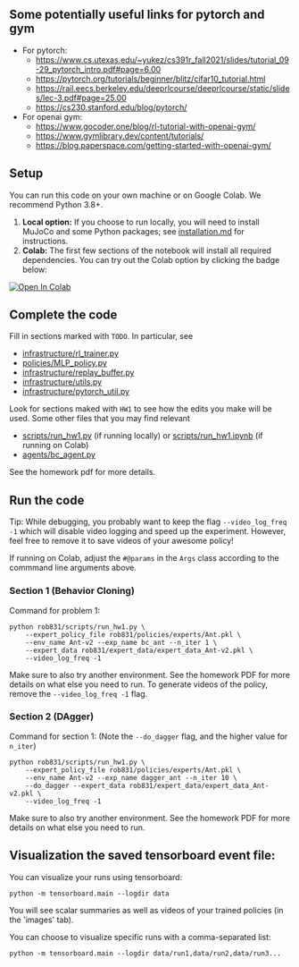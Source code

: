 ## Some potentially useful links for pytorch and gym
- For pytorch:  
	- https://www.cs.utexas.edu/~yukez/cs391r_fall2021/slides/tutorial_09-29_pytorch_intro.pdf#page=6.00  
	- https://pytorch.org/tutorials/beginner/blitz/cifar10_tutorial.html  
	- https://rail.eecs.berkeley.edu/deeprlcourse/deeprlcourse/static/slides/lec-3.pdf#page=25.00  
	- https://cs230.stanford.edu/blog/pytorch/  
- For openai gym:  
	- https://www.gocoder.one/blog/rl-tutorial-with-openai-gym/  
	- https://www.gymlibrary.dev/content/tutorials/  
	- https://blog.paperspace.com/getting-started-with-openai-gym/  


## Setup

You can run this code on your own machine or on Google Colab. We recommend Python 3.8+.  

1. **Local option:** If you choose to run locally, you will need to install MuJoCo and some Python packages; see [installation.md](installation.md) for instructions.
2. **Colab:** The first few sections of the notebook will install all required dependencies. You can try out the Colab option by clicking the badge below:

[![Open In Colab](https://colab.research.google.com/assets/colab-badge.svg)](https://colab.research.google.com/github/LeCAR-Lab/16831-S24-HW/blob/main/hw1/rob831/scripts/run_hw1.ipynb)


## Complete the code

Fill in sections marked with `TODO`. In particular, see
 - [infrastructure/rl_trainer.py](rob831/infrastructure/rl_trainer.py)
 - [policies/MLP_policy.py](rob831/policies/MLP_policy.py)
 - [infrastructure/replay_buffer.py](rob831/infrastructure/replay_buffer.py)
 - [infrastructure/utils.py](rob831/infrastructure/utils.py)
 - [infrastructure/pytorch_util.py](rob831/infrastructure/pytorch_util.py)

Look for sections maked with `HW1` to see how the edits you make will be used.
Some other files that you may find relevant
 - [scripts/run_hw1.py](rob831/scripts/run_hw1.py) (if running locally) or [scripts/run_hw1.ipynb](rob831/scripts/run_hw1.ipynb) (if running on Colab)
 - [agents/bc_agent.py](rob831/agents/bc_agent.py)

See the homework pdf for more details.

## Run the code

Tip: While debugging, you probably want to keep the flag `--video_log_freq -1` which will disable video logging and speed up the experiment. However, feel free to remove it to save videos of your awesome policy!

If running on Colab, adjust the `#@params` in the `Args` class according to the commmand line arguments above.

### Section 1 (Behavior Cloning)
Command for problem 1:

```
python rob831/scripts/run_hw1.py \
	--expert_policy_file rob831/policies/experts/Ant.pkl \
	--env_name Ant-v2 --exp_name bc_ant --n_iter 1 \
	--expert_data rob831/expert_data/expert_data_Ant-v2.pkl \
	--video_log_freq -1
```

Make sure to also try another environment.
See the homework PDF for more details on what else you need to run.
To generate videos of the policy, remove the `--video_log_freq -1` flag.

### Section 2 (DAgger)
Command for section 1:
(Note the `--do_dagger` flag, and the higher value for `n_iter`)

```
python rob831/scripts/run_hw1.py \
    --expert_policy_file rob831/policies/experts/Ant.pkl \
    --env_name Ant-v2 --exp_name dagger_ant --n_iter 10 \
    --do_dagger --expert_data rob831/expert_data/expert_data_Ant-v2.pkl \
	--video_log_freq -1
```

Make sure to also try another environment.
See the homework PDF for more details on what else you need to run.

## Visualization the saved tensorboard event file:

You can visualize your runs using tensorboard:
```
python -m tensorboard.main --logdir data
```

You will see scalar summaries as well as videos of your trained policies (in the 'images' tab).

You can choose to visualize specific runs with a comma-separated list:
```
python -m tensorboard.main --logdir data/run1,data/run2,data/run3...
```

